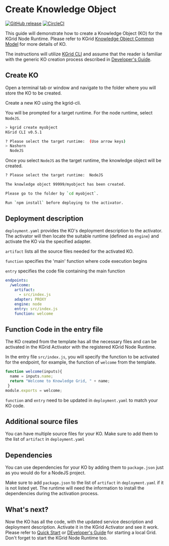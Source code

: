 # Create Knowledge Object

[![GitHub release](https://img.shields.io/github/release/kgrid/kgrid-node-runtime.svg)](https://github.com/kgrid/kgrid-node-runtime/releases/)
[![CircleCI](https://circleci.com/gh/kgrid/kgrid-node-runtime.svg?style=svg)](https://circleci.com/gh/kgrid/kgrid-node-runtime)

This guide will demonstrate how to create a Knowledge Object (KO) for the KGrid Node Runtime. Please refer to KGrid [Knowledge Object Common Model](https://kgrid.org/specs) for more details of KO.

The instructions will utilize [KGrid CLI](https://www.npmjs.com/package/@kgrid/cli) and assume that the reader is familiar with the generic KO creation process described in [Developer's Guide](https://kgrid.org/guides/developer/).

## Create KO

Open a terminal tab or window and navigate to the folder where you will store the KO to be created.

Create a new KO using the kgrid-cli.

You will be prompted for a target runtime. For the node runtime, select `NodeJS`.

``` bash
> kgrid create myobject
KGrid CLI v0.5.1

? Please select the target runtime:  (Use arrow keys)
> Nashorn
  NodeJS
```

Once you select `NodeJS` as the target runtime, the knowledge object will be created.


```bash
? Please select the target runtime:  NodeJS

The knowledge object 99999/myobject has been created.

Please go to the folder by `cd myobject`.

Run `npm install` before deploying to the activator.
```

## Deployment description

`deployment.yaml` provides the KO's deployment description to the activator.  The activator will then locate the suitable runtime (defined as `engine`) and activate the KO via the specified adapter.

`artifact` lists all the source files needed for the activated KO.

`function` specifies the 'main' function where code execution begins

`entry` specifies the code file containing the main function

``` yaml
endpoints:
  /welcome:
    artifact:
      - src/index.js
    adapter: PROXY
    engine: node
    entry: src/index.js
    function: welcome
```


## Function Code in the entry file

The KO created from the template has all the necessary files and can be activated in the KGrid Activator with the registered KGrid Node Runtime.

In the entry file `src/index.js`, you will specify the function to be activated for the endpoint, for example, the function of `welcome` from the template.

``` javascript
function welcome(inputs){
  name = inputs.name;
  return "Welcome to Knowledge Grid, " + name;
 }
module.exports = welcome;
```

`function` and `entry` need to be updated in `deployment.yaml` to match your KO code.


## Additional source files
You can have multiple source files for your KO. Make sure to add them to the list of `artifact` in `deployment.yaml`


## Dependencies
You can use dependencies for your KO by adding them to `package.json` just as you would do for a NodeJS project.

Make sure to add `package.json` to the list of `artifact` in `deployment.yaml` if it is not listed yet. The runtime will need the information to install the dependencies during the activation process.


## What's next?
Now the KO has all the code, with the updated service description and deployment description. Activate it in the KGrid Activator and see it work. Please refer to [Quick Start](https://kgrid.org/guides/quickstart/) or [DEveloper's Guide](https://kgrid.org/guides/developer/) for starting a local Grid. Don't forget to start the KGrid Node Runtime too.
